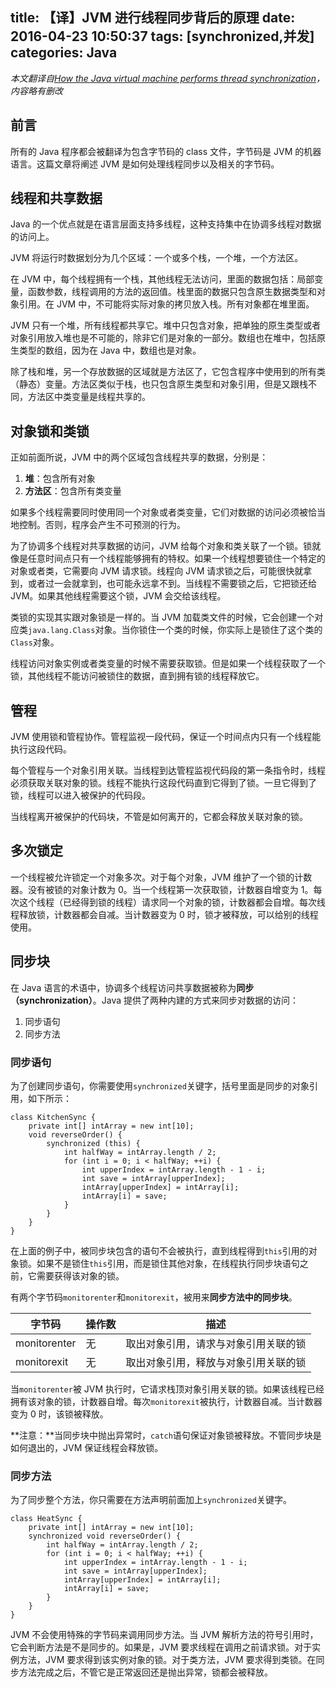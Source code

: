 title: 【译】JVM 进行线程同步背后的原理
date: 2016-04-23 10:50:37
tags: [synchronized,并发]
categories: Java
---

*本文翻译自[How the Java virtual machine performs thread synchronization][1]，内容略有删改*

## 前言
所有的 Java 程序都会被翻译为包含字节码的 class 文件，字节码是 JVM 的机器语言。这篇文章将阐述 JVM 是如何处理线程同步以及相关的字节码。

## 线程和共享数据
Java 的一个优点就是在语言层面支持多线程，这种支持集中在协调多线程对数据的访问上。

JVM 将运行时数据划分为几个区域：一个或多个栈，一个堆，一个方法区。

在 JVM 中，每个线程拥有一个栈，其他线程无法访问，里面的数据包括：局部变量，函数参数，线程调用的方法的返回值。栈里面的数据只包含原生数据类型和对象引用。在 JVM 中，不可能将实际对象的拷贝放入栈。所有对象都在堆里面。

JVM 只有一个堆，所有线程都共享它。堆中只包含对象，把单独的原生类型或者对象引用放入堆也是不可能的，除非它们是对象的一部分。数组也在堆中，包括原生类型的数组，因为在 Java 中，数组也是对象。

除了栈和堆，另一个存放数据的区域就是方法区了，它包含程序中使用到的所有类（静态）变量。方法区类似于栈，也只包含原生类型和对象引用，但是又跟栈不同，方法区中类变量是线程共享的。

## 对象锁和类锁
正如前面所说，JVM 中的两个区域包含线程共享的数据，分别是：

1. **堆**：包含所有对象
2. **方法区**：包含所有类变量

如果多个线程需要同时使用同一个对象或者类变量，它们对数据的访问必须被恰当地控制。否则，程序会产生不可预测的行为。

为了协调多个线程对共享数据的访问，JVM 给每个对象和类关联了一个锁。锁就像是任意时间点只有一个线程能够拥有的特权。如果一个线程想要锁住一个特定的对象或者类，它需要向 JVM 请求锁。线程向 JVM 请求锁之后，可能很快就拿到，或者过一会就拿到，也可能永远拿不到。当线程不需要锁之后，它把锁还给 JVM。如果其他线程需要这个锁，JVM 会交给该线程。

类锁的实现其实跟对象锁是一样的。当 JVM 加载类文件的时候，它会创建一个对应类`java.lang.Class`对象。当你锁住一个类的时候，你实际上是锁住了这个类的`Class`对象。

线程访问对象实例或者类变量的时候不需要获取锁。但是如果一个线程获取了一个锁，其他线程不能访问被锁住的数据，直到拥有锁的线程释放它。

## 管程
JVM 使用锁和管程协作。管程监视一段代码，保证一个时间点内只有一个线程能执行这段代码。

每个管程与一个对象引用关联。当线程到达管程监视代码段的第一条指令时，线程必须获取关联对象的锁。线程不能执行这段代码直到它得到了锁。一旦它得到了锁，线程可以进入被保护的代码段。

当线程离开被保护的代码块，不管是如何离开的，它都会释放关联对象的锁。

## 多次锁定
一个线程被允许锁定一个对象多次。对于每个对象，JVM 维护了一个锁的计数器。没有被锁的对象计数为 0。当一个线程第一次获取锁，计数器自增变为 1。每次这个线程（已经得到锁的线程）请求同一个对象的锁，计数器都会自增。每次线程释放锁，计数器都会自减。当计数器变为 0 时，锁才被释放，可以给别的线程使用。

## 同步块
在 Java 语言的术语中，协调多个线程访问共享数据被称为**同步（synchronization）**。Java 提供了两种内建的方式来同步对数据的访问：

1. 同步语句
2. 同步方法

### 同步语句
为了创建同步语句，你需要使用`synchronized`关键字，括号里面是同步的对象引用，如下所示：

    class KitchenSync {
        private int[] intArray = new int[10];
        void reverseOrder() {
            synchronized (this) {
                int halfWay = intArray.length / 2;
                for (int i = 0; i < halfWay; ++i) {
                    int upperIndex = intArray.length - 1 - i;
                    int save = intArray[upperIndex];
                    intArray[upperIndex] = intArray[i];
                    intArray[i] = save;
                }
            }
        }
    }

在上面的例子中，被同步块包含的语句不会被执行，直到线程得到`this`引用的对象锁。如果不是锁住`this`引用，而是锁住其他对象，在线程执行同步块语句之前，它需要获得该对象的锁。

有两个字节码`monitorenter`和`monitorexit`，被用来**同步方法中的同步块**。

| 字节码 | 操作数 | 描述 |
| - | - | - |
| monitorenter | 无 | 取出对象引用，请求与对象引用关联的锁
| monitorexit | 无 | 取出对象引用，释放与对象引用关联的锁

当`monitorenter`被 JVM 执行时，它请求栈顶对象引用关联的锁。如果该线程已经拥有该对象的锁，计数器自增。每次`monitorexit`被执行，计数器自减。当计数器变为 0 时，该锁被释放。

**注意：**当同步块中抛出异常时，`catch`语句保证对象锁被释放。不管同步块是如何退出的，JVM 保证线程会释放锁。

### 同步方法
为了同步整个方法，你只需要在方法声明前面加上`synchronized`关键字。

    class HeatSync {
        private int[] intArray = new int[10];
        synchronized void reverseOrder() {
            int halfWay = intArray.length / 2;
            for (int i = 0; i < halfWay; ++i) {
                int upperIndex = intArray.length - 1 - i;
                int save = intArray[upperIndex];
                intArray[upperIndex] = intArray[i];
                intArray[i] = save;
            }
        }
    }

JVM 不会使用特殊的字节码来调用同步方法。当 JVM 解析方法的符号引用时，它会判断方法是不是同步的。如果是，JVM 要求线程在调用之前请求锁。对于实例方法，JVM 要求得到该实例对象的锁。对于类方法，JVM 要求得到类锁。在同步方法完成之后，不管它是正常返回还是抛出异常，锁都会被释放。

  [1]: http://www.javaworld.com/article/2076971/java-concurrency/how-the-java-virtual-machine-performs-thread-synchronization.html